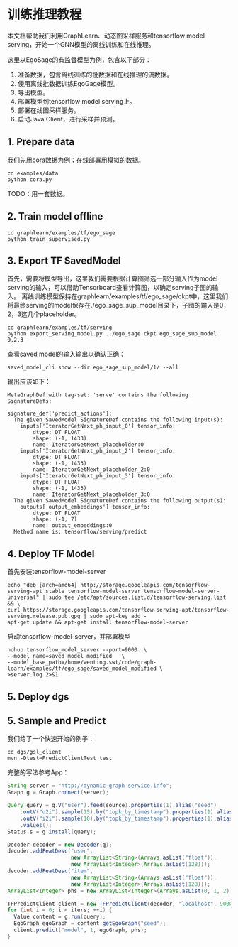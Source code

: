 # 训练推理教程

本文档帮助我们利用GraphLearn、动态图采样服务和tensorflow model serving，开始一个GNN模型的离线训练和在线推理。

这里以EgoSage的有监督模型为例，包含以下部分：
1. 准备数据，包含离线训练的批数据和在线推理的流数据。
2. 使用离线批数据训练EgoGage模型。
3. 导出模型。
4. 部署模型到tensorflow model serving上。
5. 部署在线图采样服务。
6. 启动Java Client，进行采样并预测。

## 1. Prepare data
我们先用cora数据为例；在线部署用模拟的数据。
```shell
cd examples/data
python cora.py
```

TODO：用一套数据。

## 2. Train model offline
```shell
cd graphlearn/examples/tf/ego_sage
python train_supervised.py
```

## 3. Export TF SavedModel
首先，需要将模型导出，这里我们需要根据计算图筛选一部分输入作为model serving的输入，可以借助Tensorboard查看计算图，以确定serving子图的输入。
离线训练模型保持在graphlearn/examples/tf/ego_sage/ckpt中，这里我们将最终serving的model保存在./ego_sage_sup_model目录下，子图的输入是0，2，3这几个placeholder。
```shell
cd graphlearn/examples/tf/serving
python export_serving_model.py ../ego_sage ckpt ego_sage_sup_model 0,2,3
```

查看saved model的输入输出以确认正确：
```shell
saved_model_cli show --dir ego_sage_sup_model/1/ --all
```
输出应该如下：
```
MetaGraphDef with tag-set: 'serve' contains the following SignatureDefs:

signature_def['predict_actions']:
  The given SavedModel SignatureDef contains the following input(s):
    inputs['IteratorGetNext_ph_input_0'] tensor_info:
        dtype: DT_FLOAT
        shape: (-1, 1433)
        name: IteratorGetNext_placeholder:0
    inputs['IteratorGetNext_ph_input_2'] tensor_info:
        dtype: DT_FLOAT
        shape: (-1, 1433)
        name: IteratorGetNext_placeholder_2:0
    inputs['IteratorGetNext_ph_input_3'] tensor_info:
        dtype: DT_FLOAT
        shape: (-1, 1433)
        name: IteratorGetNext_placeholder_3:0
  The given SavedModel SignatureDef contains the following output(s):
    outputs['output_embeddings'] tensor_info:
        dtype: DT_FLOAT
        shape: (-1, 7)
        name: output_embeddings:0
  Method name is: tensorflow/serving/predict
```

## 4. Deploy TF Model
首先安装tensorflow-model-server
```shell
echo "deb [arch=amd64] http://storage.googleapis.com/tensorflow-serving-apt stable tensorflow-model-server tensorflow-model-server-universal" | sudo tee /etc/apt/sources.list.d/tensorflow-serving.list && \
curl https://storage.googleapis.com/tensorflow-serving-apt/tensorflow-serving.release.pub.gpg | sudo apt-key add -
apt-get update && apt-get install tensorflow-model-server
```
启动tensorflow-model-server，并部署模型
```shell
nohup tensorflow_model_server --port=9000  \
--model_name=saved_model_modified   \
--model_base_path=/home/wenting.swt/code/graph-learn/examples/tf/ego_sage/saved_model_modified \
>server.log 2>&1
```

## 5. Deploy dgs

## 5. Sample and Predict
我们给了一个快速开始的例子：
```
cd dgs/gsl_client
mvn -Dtest=PredictClientTest test
```

完整的写法参考App：
```java
String server = "http://dynamic-graph-service.info";
Graph g = Graph.connect(server);

Query query = g.V("user").feed(source).properties(1).alias("seed")
    .outV("u2i").sample(15).by("topk_by_timestamp").properties(1).alias("hop1")
    .outV("i2i").sample(10).by("topk_by_timestamp").properties(1).alias("hop2")
    .values();
Status s = g.install(query);

Decoder decoder = new Decoder(g);
decoder.addFeatDesc("user",
                    new ArrayList<String>(Arrays.asList("float")),
                    new ArrayList<Integer>(Arrays.asList(128)));
decoder.addFeatDesc("item",
                    new ArrayList<String>(Arrays.asList("float")),
                    new ArrayList<Integer>(Arrays.asList(128)));
ArrayList<Integer> phs = new ArrayList<Integer>(Arrays.asList(0, 1, 2));

TFPredictClient client = new TFPredictClient(decoder, "localhost", 9000);
for (int i = 0; i < iters; ++i) {
  Value content = g.run(query);
  EgoGraph egoGraph = content.getEgoGraph("seed");
  client.predict("model", 1, egoGraph, phs);
}
```
